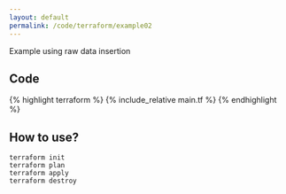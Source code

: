```yaml
---
layout: default
permalink: /code/terraform/example02
---
```


Example using raw data insertion

## Code

{% highlight terraform %}
{% include_relative main.tf %}
{% endhighlight %}

## How to use?

    terraform init
    terraform plan
    terraform apply
    terraform destroy
